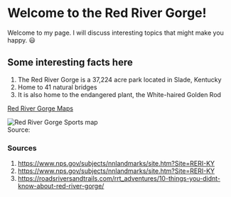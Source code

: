 <!-- Heading 1 -->
# Welcome to the Red River Gorge!
<!-- Nice research! 😀 -->

<!-- First paragraph -->
Welcome to my page. I will discuss interesting topics that might make you happy. 😃

<!-- Heading 2 -->
## Some interesting facts here

<!-- Ordered list -->
1. The Red River Gorge is a 37,224 acre park located in Slade, Kentucky
2. Home to 41 natural bridges
3. It is also home to the endangered plant, the White-haired Golden Rod

<!-- Link to web page -->
[Red River Gorge Maps](http://www.redrivergorge.com/maps.html)

<!-- Display PNG image from a different server. Notice the exclamation mark ! -->
![Red River Gorge Sports map](https://www.outragegis.com/trails/wp-content/uploads/2015/02/LocaTOR-Final_2011-01.jpg)    
Source:

<!-- 
    This is a comment. The above line grabs a PNG from a URL and will display it as an image. The "Become Happy" text inside the brackets is called an Alt property and is used in case the image is corrupted or for browsers that don't display images (they exist). 
-->

<!-- Heading 3 -->
### Sources
1. https://www.nps.gov/subjects/nnlandmarks/site.htm?Site=RERI-KY
2. https://www.nps.gov/subjects/nnlandmarks/site.htm?Site=RERI-KY
3. https://roadsriversandtrails.com/rrt_adventures/10-things-you-didnt-know-about-red-river-gorge/